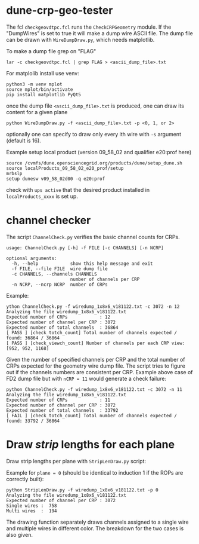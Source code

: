 # dune-crp-geo-tester
The fcl `checkgeovdtpc.fcl` runs the `CheckCRPGeometry` module. If the "DumpWires" is set to true it will make a dump wire ASCII file. 
The dump file can be drawn with `WireDumpDraw.py`, which needs matplotlib.

To make a dump file grep on "FLAG"
```
lar -c checkgeovdtpc.fcl | grep FLAG > <ascii_dump_file>.txt
```

For matplolib install use venv:
```
python3 -m venv mplot
source mplot/bin/activate
pip install matplotlib PyQt5
```

once the dump file `<ascii_dump_file>.txt` is produced, one can draw its content for a given plane
```
python WireDumpDraw.py -f <ascii_dump_file>.txt -p <0, 1, or 2>
```
optionally one can specify to draw only every ith wire with `-s` argument (default is 16).

Example setup local product (version 09_58_02 and qualifier e20:prof here)
```
source /cvmfs/dune.opensciencegrid.org/products/dune/setup_dune.sh
source localProducts_09_58_02_e20_prof/setup
mrbslp 
setup dunesw v09_58_02d00 -q e20:prof 
```
check with `ups active` that the desired product installed in `localProducts_xxxx` is set up.

# channel checker

The script `ChannelCheck.py` verifies the basic channel counts for CRPs.
```
usage: ChannelCheck.py [-h] -f FILE [-c CHANNELS] [-n NCRP]

optional arguments:
  -h, --help            show this help message and exit
  -f FILE, --file FILE  wire dump file
  -c CHANNELS, --channels CHANNELS
                        number of channels per CRP
  -n NCRP, --ncrp NCRP  number of CRPs
```

Example:
```
ython ChannelCheck.py -f wiredump_1x8x6_v181122.txt -c 3072 -n 12
Analyzing the file wiredump_1x8x6_v181122.txt
Expected number of CRPs            : 12
Expected number of channel per CRP : 3072
Expected number of total channels  : 36864
[ PASS ] [check_totch_count] Total number of channels expected / found: 36864 / 36864
[ PASS ] [check_viewch_count] Number of channels per each CRP view: [952, 952, 1168]
```
Given the number of specified channels per CRP and the total number of CRPs expected for the geometry wire dump file. The script tries to figure out if the channels numbers are consistent per CRP. Example above case of FD2 dump file but with `nCRP = 11` would generate a check failure:
```
python ChannelCheck.py -f wiredump_1x8x6_v181122.txt -c 3072 -n 11
Analyzing the file wiredump_1x8x6_v181122.txt
Expected number of CRPs            : 11
Expected number of channel per CRP : 3072
Expected number of total channels  : 33792
[ FAIL ] [check_totch_count] Total number of channels expected / found: 33792 / 36864
```

# Draw _strip_ lengths for each plane
Draw strip lengths per plane with `StripLenDraw.py` script:

Example for `plane = 0` (should be identical to induction 1 if the ROPs are correctly built):
```
python StripLenDraw.py -f wiredump_1x8x6_v181122.txt -p 0
Analyzing the file wiredump_1x8x6_v181122.txt
Expected number of channel per CRP : 3072
Single wires :  758
Multi wires  :  194
```
The drawing function separately draws channels assigned to a single wire and multiple wires in different color. The breakdown for the two cases is also given. 
